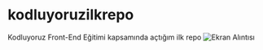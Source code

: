 # kodluyoruzilkrepo
Kodluyoruz Front-End Eğitimi kapsamında açtığım ilk repo
![Ekran Alıntısı](https://user-images.githubusercontent.com/86594370/156369693-14469f8b-ddf0-4a1d-b1cc-5e750876b1e8.PNG)
